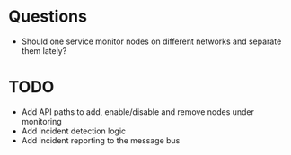 # Questions

* Should one service monitor nodes on different networks and separate them lately?

# TODO

* Add API paths to add, enable/disable and remove nodes under monitoring
* Add incident detection logic
* Add incident reporting to the message bus
